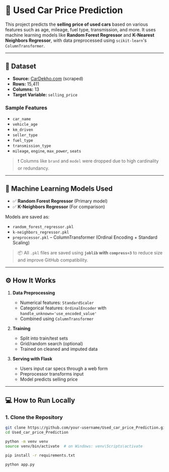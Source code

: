 # 🚗 Used Car Price Prediction

This project predicts the **selling price of used cars** based on various features such as age, mileage, fuel type, transmission, and more. It uses machine learning models like **Random Forest Regressor** and **K-Nearest Neighbors Regressor**, with data preprocessed using `scikit-learn`'s `ColumnTransformer`.

---

## 📁 Dataset

- **Source:** [CarDekho.com](https://www.cardekho.com/) (scraped)
- **Rows:** 15,411  
- **Columns:** 13  
- **Target Variable:** `selling_price`

### Sample Features
- `car_name`  
- `vehicle_age`  
- `km_driven`  
- `seller_type`  
- `fuel_type`  
- `transmission_type`  
- `mileage`, `engine`, `max_power`, `seats`

> ❗ Columns like `brand` and `model` were dropped due to high cardinality or redundancy.

---

## 🧠 Machine Learning Models Used

- ✅ **Random Forest Regressor** (Primary model)
- ✅ **K-Neighbors Regressor** (For comparison)

Models are saved as:
- `random_forest_regressor.pkl`
- `k-neighbors_regressor.pkl`
- `preprocessor.pkl` – ColumnTransformer (Ordinal Encoding + Standard Scaling)

> 📦 All `.pkl` files are saved using **`joblib` with `compress=3`** to reduce size and improve GitHub compatibility.

---

## ⚙️ How It Works

1. **Data Preprocessing**
   - Numerical features: `StandardScaler`
   - Categorical features: `OrdinalEncoder` with `handle_unknown='use_encoded_value'`
   - Combined using `ColumnTransformer`

2. **Training**
   - Split into train/test sets
   - Grid/random search (optional)
   - Trained on cleaned and imputed data

3. **Serving with Flask**
   - Users input car specs through a web form
   - Preprocessor transforms input
   - Model predicts selling price

---

## 💻 How to Run Locally

### 1. Clone the Repository
```bash
git clone https://github.com/your-username/Used_car_price_Prediction.git
cd Used_car_price_Prediction

python -m venv venv
source venv/bin/activate  # on Windows: venv\Scripts\activate

pip install -r requirements.txt

python app.py

